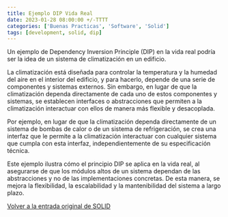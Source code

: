 ```yaml
---
title: Ejemplo DIP Vida Real
date: 2023-01-28 08:00:00 +/-TTTT
categories: ['Buenas Practicas', 'Software', 'Solid']
tags: [development, solid, dip]
---
```


Un ejemplo de Dependency Inversion Principle (DIP) en la vida real podría ser la idea de un sistema de climatización en un edificio.

La climatización está diseñada para controlar la temperatura y la humedad del aire en el interior del edificio, y para hacerlo, depende de una serie de componentes y sistemas externos. Sin embargo, en lugar de que la climatización dependa directamente de cada uno de estos componentes y sistemas, se establecen interfaces o abstracciones que permiten a la climatización interactuar con ellos de manera más flexible y desacoplada.

Por ejemplo, en lugar de que la climatización dependa directamente de un sistema de bombas de calor o de un sistema de refrigeración, se crea una interfaz que le permite a la climatización interactuar con cualquier sistema que cumpla con esta interfaz, independientemente de su especificación técnica.

Este ejemplo ilustra cómo el principio DIP se aplica en la vida real, al asegurarse de que los módulos altos de un sistema dependan de las abstracciones y no de las implementaciones concretas. De esta manera, se mejora la flexibilidad, la escalabilidad y la mantenibilidad del sistema a largo plazo.

[Volver a la entrada original de SOLID][solid-initial]

[solid-initial]: https://iam3mer.xyz/blog/posts/solid